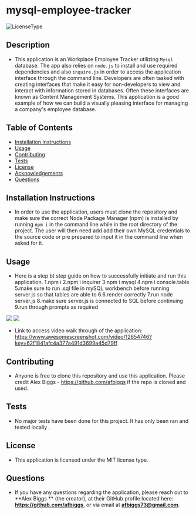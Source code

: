 # mysql-employee-tracker

![LicenseType](https://img.shields.io/badge/License%3A%20-MIT-green)
  
  ## Description
  
  * This application is an Workplace Employee Tracker utilizing `Mysql` database. The app also relies on `node.js` to install and use required dependencies and also `inquire.js` in order to access the application interface through the command line. Developers are often tasked with creating interfaces that make it easy for non-developers to view and interact with information stored in databases. Often these interfaces are known as Content Management Systems. This application is a good example of how we can build a visually pleasing interface for managing a company's employee database.
  
  ## Table of Contents
  
  * [Installation Instructions](#Installation-Instructions)
  * [Usage](#Usage)
  * [Contributing](#Contributing)
  * [Tests](#Tests)
  * [License](#License)
  * [Acknowledgements](#Acknowledgements)
  * [Questions](#Questions)
  
  ## Installation Instructions
  
  * In order to use the application, users must clone the repository and make sure the correct Node Package Manager (npm) is installed by running `npm i` in the command line while in the root directory of the project. The user will then need add add their own MySQL credentials to the source code or pre prepared to input it in the command line when asked for it.


  ## Usage
  
  * Here is a step bt step guide on how to successfully initiate and run this application. 
    1.npm i
    2.npm i inquirer
    3.npm i mysql
    4.npm i console.table
    5.make sure to run .sql file in mySQL workbench before running server.js so that tables are able to 6.6.render correctly
    7.run node server.js
    8.make sure server.js is connected to SQL before continuing
    9.run through prompts as required

![](/media/Questions.png)
![](/media/generated-readme.png)

  * Link to access video walk through of the application: https://www.awesomescreenshot.com/video/12654746?key=62f1841afc4a377a491d3699a45d79ff
  ## Contributing
  
  * Anyone is free to clone this repository and use this application. Please credit Alex Biggs - https://github.com/afbiggs if the repo is cloned and used.
    
  ## Tests
  
  * No major tests have been done for this project. It has only been ran and tested locally .
  
  ## License
  
  * This application is licensed under the MIT license type.
  
  ## Questions
  * If you have any questions regarding the application, please reach out to **Alex Biggs ** (the creator), at their GitHub profile located here: **https://github.com/afbiggs**, or via email at **afbiggs73@gmail.com**.
